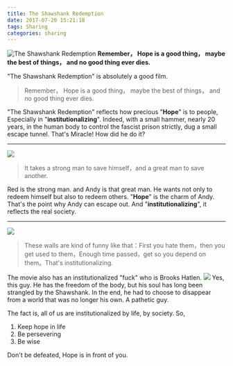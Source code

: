 ```yaml
---
title: The Shawshank Redemption
date: 2017-07-20 15:21:18
tags: Sharing
categories: sharing
---
```

![The Shawshank Redemption](http://otdo5q3gt.bkt.clouddn.com/hope.jpg)
**Remember， Hope is a good thing， maybe the best of things， and no good thing ever dies.**
<!-- more -->

"The Shawshank Redemption" is absolutely a good film.

>Remember， Hope is a good thing， maybe the best of things， and no good thing ever dies.

"The Shawshank Redemption" reflects how precious "**Hope**" is to people, Especially in "**institutionalizing**". 
Indeed, with a small hammer, nearly 20 years, in the human body to control the fascist prison strictly, dug a small escape tunnel. That's Miracle! How did he do it? 

---
![](http://otdo5q3gt.bkt.clouddn.com/man.jpg)
>It takes a strong man to save himself，and a great man to save another.

Red is the strong man. and Andy is that great man. He wants not only to redeem himself but also to redeem others. "**Hope**" is the charm of Andy. That's the point why Andy can escape out. 
And "**institutionalizing**", it reflects the real society.

---
![](http://otdo5q3gt.bkt.clouddn.com/institutionalized.jpg)
>These walls are kind of funny like that：First you hate them，then you get used to them，Enough time passed，get so you depend on them。That's institutionalizing.

The movie also has an institutionalized "fuck" who is Brooks Hatlen. 
![](http://otdo5q3gt.bkt.clouddn.com/Brooks.jpg)
Yes, this guy. He has the freedom of the body, but his soul has long been strangled by the Shawshank. In the end, he had to choose to disappear from a world that was no longer his own. A pathetic guy.

The fact is, all of us are institutionalized by life, by society. So,
1. Keep hope in life
2. Be persevering
3. Be wise

Don't be defeated, Hope is in front of you.